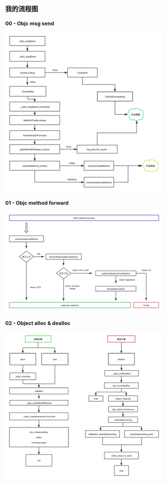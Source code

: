 ## 我的流程图

### 00 - Objc msg send

![00](objc_msg_send.png)

### 01 - Objc method forward

![01](objc-mehod-forward.png)

### 02 - Object alloc & dealloc

![02](object-alloc-dealloc.png)